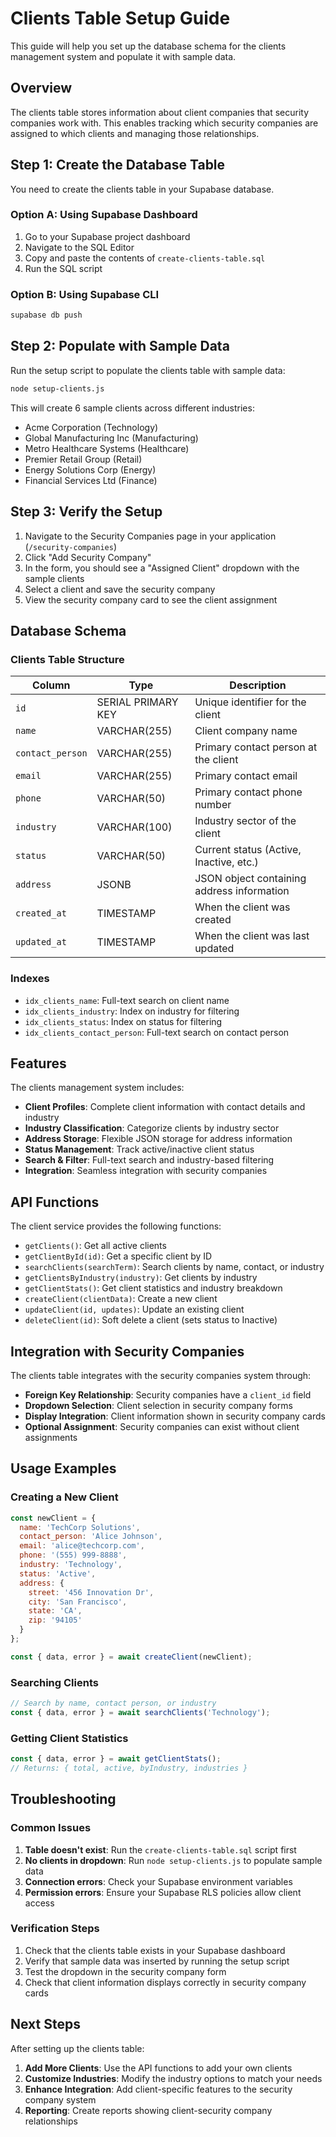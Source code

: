 # Clients Table Setup Guide

This guide will help you set up the database schema for the clients management system and populate it with sample data.

## Overview

The clients table stores information about client companies that security companies work with. This enables tracking which security companies are assigned to which clients and managing those relationships.

## Step 1: Create the Database Table

You need to create the clients table in your Supabase database.

### Option A: Using Supabase Dashboard

1. Go to your Supabase project dashboard
2. Navigate to the SQL Editor
3. Copy and paste the contents of `create-clients-table.sql`
4. Run the SQL script

### Option B: Using Supabase CLI

```bash
supabase db push
```

## Step 2: Populate with Sample Data

Run the setup script to populate the clients table with sample data:

```bash
node setup-clients.js
```

This will create 6 sample clients across different industries:
- Acme Corporation (Technology)
- Global Manufacturing Inc (Manufacturing)
- Metro Healthcare Systems (Healthcare)
- Premier Retail Group (Retail)
- Energy Solutions Corp (Energy)
- Financial Services Ltd (Finance)

## Step 3: Verify the Setup

1. Navigate to the Security Companies page in your application (`/security-companies`)
2. Click "Add Security Company"
3. In the form, you should see a "Assigned Client" dropdown with the sample clients
4. Select a client and save the security company
5. View the security company card to see the client assignment

## Database Schema

### Clients Table Structure

| Column | Type | Description |
|--------|------|-------------|
| `id` | SERIAL PRIMARY KEY | Unique identifier for the client |
| `name` | VARCHAR(255) | Client company name |
| `contact_person` | VARCHAR(255) | Primary contact person at the client |
| `email` | VARCHAR(255) | Primary contact email |
| `phone` | VARCHAR(50) | Primary contact phone number |
| `industry` | VARCHAR(100) | Industry sector of the client |
| `status` | VARCHAR(50) | Current status (Active, Inactive, etc.) |
| `address` | JSONB | JSON object containing address information |
| `created_at` | TIMESTAMP | When the client was created |
| `updated_at` | TIMESTAMP | When the client was last updated |

### Indexes

- `idx_clients_name`: Full-text search on client name
- `idx_clients_industry`: Index on industry for filtering
- `idx_clients_status`: Index on status for filtering
- `idx_clients_contact_person`: Full-text search on contact person

## Features

The clients management system includes:

- **Client Profiles**: Complete client information with contact details and industry
- **Industry Classification**: Categorize clients by industry sector
- **Address Storage**: Flexible JSON storage for address information
- **Status Management**: Track active/inactive client status
- **Search & Filter**: Full-text search and industry-based filtering
- **Integration**: Seamless integration with security companies

## API Functions

The client service provides the following functions:

- `getClients()`: Get all active clients
- `getClientById(id)`: Get a specific client by ID
- `searchClients(searchTerm)`: Search clients by name, contact, or industry
- `getClientsByIndustry(industry)`: Get clients by industry
- `getClientStats()`: Get client statistics and industry breakdown
- `createClient(clientData)`: Create a new client
- `updateClient(id, updates)`: Update an existing client
- `deleteClient(id)`: Soft delete a client (sets status to Inactive)

## Integration with Security Companies

The clients table integrates with the security companies system through:

- **Foreign Key Relationship**: Security companies have a `client_id` field
- **Dropdown Selection**: Client selection in security company forms
- **Display Integration**: Client information shown in security company cards
- **Optional Assignment**: Security companies can exist without client assignments

## Usage Examples

### Creating a New Client

```javascript
const newClient = {
  name: 'TechCorp Solutions',
  contact_person: 'Alice Johnson',
  email: 'alice@techcorp.com',
  phone: '(555) 999-8888',
  industry: 'Technology',
  status: 'Active',
  address: {
    street: '456 Innovation Dr',
    city: 'San Francisco',
    state: 'CA',
    zip: '94105'
  }
};

const { data, error } = await createClient(newClient);
```

### Searching Clients

```javascript
// Search by name, contact person, or industry
const { data, error } = await searchClients('Technology');
```

### Getting Client Statistics

```javascript
const { data, error } = await getClientStats();
// Returns: { total, active, byIndustry, industries }
```

## Troubleshooting

### Common Issues

1. **Table doesn't exist**: Run the `create-clients-table.sql` script first
2. **No clients in dropdown**: Run `node setup-clients.js` to populate sample data
3. **Connection errors**: Check your Supabase environment variables
4. **Permission errors**: Ensure your Supabase RLS policies allow client access

### Verification Steps

1. Check that the clients table exists in your Supabase dashboard
2. Verify that sample data was inserted by running the setup script
3. Test the dropdown in the security company form
4. Check that client information displays correctly in security company cards

## Next Steps

After setting up the clients table:

1. **Add More Clients**: Use the API functions to add your own clients
2. **Customize Industries**: Modify the industry options to match your needs
3. **Enhance Integration**: Add client-specific features to the security company system
4. **Reporting**: Create reports showing client-security company relationships 